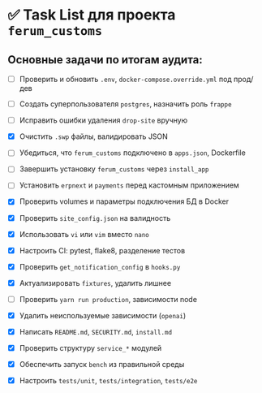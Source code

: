 # ✅ Task List для проекта `ferum_customs`

## Основные задачи по итогам аудита:

- [ ] Проверить и обновить `.env`, `docker-compose.override.yml` под прод/дев
- [ ] Создать суперпользователя `postgres`, назначить роль `frappe`
- [ ] Исправить ошибки удаления `drop-site` вручную
- [x] Очистить `.swp` файлы, валидировать JSON
- [ ] Убедиться, что `ferum_customs` подключено в `apps.json`, Dockerfile
- [ ] Завершить установку `ferum_customs` через `install_app`
- [ ] Установить `erpnext` и `payments` перед кастомным приложением
- [x] Проверить volumes и параметры подключения БД в Docker
- [x] Проверить `site_config.json` на валидность
- [x] Использовать `vi` или `vim` вместо `nano`
- [x] Настроить CI: pytest, flake8, разделение тестов
- [x] Проверить `get_notification_config` в `hooks.py`
- [x] Актуализировать `fixtures`, удалить лишнее
- [ ] Проверить `yarn run production`, зависимости node
- [x] Удалить неиспользуемые зависимости (`openai`)
- [x] Написать `README.md`, `SECURITY.md`, `install.md`
- [x] Проверить структуру `service_*` модулей
- [x] Обеспечить запуск `bench` из правильной среды
- [x] Настроить `tests/unit`, `tests/integration`, `tests/e2e`

